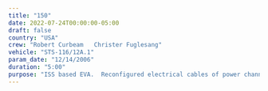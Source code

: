 ```yaml
---
title: "150"
date: 2022-07-24T00:00:00-05:00
draft: false
country: "USA"
crew: "Robert Curbeam   Christer Fuglesang"
vehicle: "STS-116/12A.1"
param_date: "12/14/2006"
duration: "5:00"
purpose: "ISS based EVA.  Reconfigured electrical cables of power channels 2 and 3 and Z1 patch panel.  Relocated both CETA carts (13A prep).  Installed insulation on the force moment sensors of ISS robotic arm.  Installed 4 bags containing fluid line and pump module servicing equipment."
---
```


